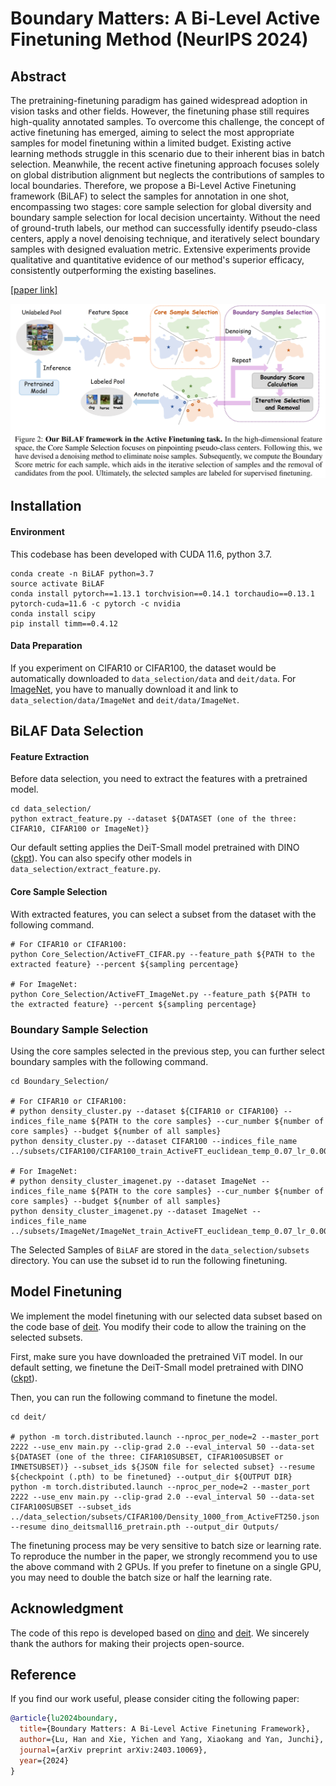 # Boundary Matters: A Bi-Level Active Finetuning Method (NeurIPS 2024)
## Abstract

The pretraining-finetuning paradigm has gained widespread adoption in vision tasks and other fields. However, the finetuning phase still requires high-quality annotated samples. To overcome this challenge, the concept of active finetuning has emerged, aiming to select the most appropriate samples for model finetuning within a limited budget. Existing active learning methods  struggle in this scenario due to their inherent bias in batch selection. Meanwhile, the recent active finetuning approach focuses solely on global distribution alignment but neglects the contributions of samples to local boundaries. Therefore, we propose a Bi-Level Active Finetuning framework (BiLAF) to select the samples for annotation in one shot, encompassing two stages: core sample selection for global diversity and boundary sample selection for local decision uncertainty. Without the need of ground-truth labels, our method can successfully identify pseudo-class centers, apply a novel denoising technique, and iteratively select boundary samples  with designed evaluation metric. Extensive experiments provide  qualitative and quantitative evidence of our method's superior efficacy, consistently outperforming the existing baselines.

[[paper link]](https://arxiv.org/abs/2403.10069)

![overview](Overview.png)

## Installation

#### Environment

This codebase has been developed with CUDA 11.6, python 3.7.
```
conda create -n BiLAF python=3.7
source activate BiLAF
conda install pytorch==1.13.1 torchvision==0.14.1 torchaudio==0.13.1 pytorch-cuda=11.6 -c pytorch -c nvidia
conda install scipy
pip install timm==0.4.12
```

#### Data Preparation

If you experiment on CIFAR10 or CIFAR100, the dataset would be automatically downloaded to `data_selection/data` and `deit/data`. For [ImageNet](https://www.image-net.org/), you have to manually download it and link to `data_selection/data/ImageNet` and `deit/data/ImageNet`. 

## BiLAF Data Selection

#### Feature Extraction

Before data selection, you need to extract the features with a pretrained model. 

```
cd data_selection/
python extract_feature.py --dataset ${DATASET (one of the three: CIFAR10, CIFAR100 or ImageNet)}
```

Our default setting applies the DeiT-Small model pretrained with DINO ([ckpt](https://dl.fbaipublicfiles.com/dino/dino_deitsmall16_pretrain/dino_deitsmall16_pretrain.pth)). You can also specify other models in `data_selection/extract_feature.py`.

#### Core Sample Selection

With extracted features, you can select a subset from the dataset with the following command.

```
# For CIFAR10 or CIFAR100:
python Core_Selection/ActiveFT_CIFAR.py --feature_path ${PATH to the extracted feature} --percent ${sampling percentage}

# For ImageNet:
python Core_Selection/ActiveFT_ImageNet.py --feature_path ${PATH to the extracted feature} --percent ${sampling percentage}
```

### Boundary Sample Selection
Using the core samples selected in the previous step, you can further select boundary samples with the following command.

```
cd Boundary_Selection/

# For CIFAR10 or CIFAR100:
# python density_cluster.py --dataset ${CIFAR10 or CIFAR100} --indices_file_name ${PATH to the core samples} --cur_number ${number of core samples} --budget ${number of all samples}
python density_cluster.py --dataset CIFAR100 --indices_file_name ../subsets/CIFAR100/CIFAR100_train_ActiveFT_euclidean_temp_0.07_lr_0.001000_scheduler_none_iter_300_sampleNum_250.json 

# For ImageNet:
# python density_cluster_imagenet.py --dataset ImageNet --indices_file_name ${PATH to the core samples} --cur_number ${number of core samples} --budget ${number of all samples}
python density_cluster_imagenet.py --dataset ImageNet --indices_file_name ../subsets/ImageNet/ImageNet_train_ActiveFT_euclidean_temp_0.07_lr_0.001000_scheduler_none_iter_300_sampleNum_6405.json 

```

The Selected Samples of `BiLAF` are stored in the `data_selection/subsets` directory. You can use the subset id to run the following finetuning.

## Model Finetuning

We implement the model finetuning with our selected data subset based on the code base of [deit](https://github.com/facebookresearch/deit). You modify their code to allow the training on the selected subsets.

First, make sure you have downloaded the pretrained ViT model. In our default setting, we finetune the DeiT-Small model pretrained with DINO ([ckpt](https://dl.fbaipublicfiles.com/dino/dino_deitsmall16_pretrain/dino_deitsmall16_pretrain.pth)).

Then, you can run the following command to finetune the model.

```
cd deit/

# python -m torch.distributed.launch --nproc_per_node=2 --master_port 2222 --use_env main.py --clip-grad 2.0 --eval_interval 50 --data-set ${DATASET (one of the three: CIFAR10SUBSET, CIFAR100SUBSET or IMNETSUBSET)} --subset_ids ${JSON file for selected subset} --resume ${checkpoint (.pth) to be finetuned} --output_dir ${OUTPUT DIR}
python -m torch.distributed.launch --nproc_per_node=2 --master_port 2222 --use_env main.py --clip-grad 2.0 --eval_interval 50 --data-set CIFAR100SUBSET --subset_ids ../data_selection/subsets/CIFAR100/Density_1000_from_ActiveFT250.json --resume dino_deitsmall16_pretrain.pth --output_dir Outputs/
```

The finetuning process may be very sensitive to batch size or learning rate. To reproduce the number in the paper, we strongly recommend you to use the above command with 2 GPUs. If you prefer to finetune on a single GPU, you may need to double the batch size or half the learning rate.

## Acknowledgment

The code of this repo is developed based on [dino](https://github.com/facebookresearch/dino) and [deit](https://github.com/facebookresearch/deit). We sincerely thank the authors for making their projects open-source.

## Reference

If you find our work useful, please consider citing the following paper: 

```bibtex
@article{lu2024boundary,
  title={Boundary Matters: A Bi-Level Active Finetuning Framework},
  author={Lu, Han and Xie, Yichen and Yang, Xiaokang and Yan, Junchi},
  journal={arXiv preprint arXiv:2403.10069},
  year={2024}
}
```

